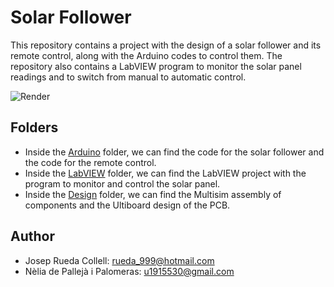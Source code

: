 # Solar Follower

This repository contains a project with the design of a solar follower and its remote control, along with the Arduino codes to control them.
The repository also contains a LabVIEW program to monitor the solar panel readings and to switch from manual to automatic control.

![Render](render.jpg)


## Folders
* Inside the [Arduino](Arduino) folder, we can find the code for the solar follower and the code for the remote control.
* Inside the [LabVIEW](LabVIEW) folder, we can find the LabVIEW project with the program to monitor and control the solar panel.
* Inside the [Design](Design) folder, we can find the Multisim assembly of components and the Ultiboard design of the PCB.


## Author
* Josep Rueda Collell: rueda_999@hotmail.com
* Nèlia de Pallejà i Palomeras: u1915530@gmail.com


